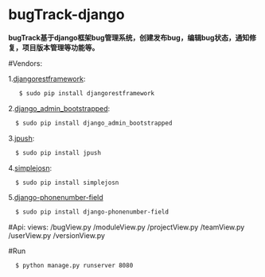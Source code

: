 # bugTrack-django
**bugTrack基于django框架bug管理系统，创建发布bug，编辑bug状态，通知修复，项目版本管理等功能等。**

#Vendors:

1.[djangorestframework](http://www.django-rest-framework.org/):
```bash
   $ sudo pip install djangorestframework
```
2.[django_admin_bootstrapped](https://github.com/django-admin-bootstrapped/django-admin-bootstrapped):
```bash
  $ sudo pip install django_admin_bootstrapped
```
3.[jpush](https://github.com/jpush/jpush-api-python-client):
```bash
  $ sudo pip install jpush
```
4.[simplejosn](https://github.com/simplejson/simplejson):
```bash
  $ sudo pip install simplejosn
```
5.[django-phonenumber-field](https://github.com/stefanfoulis/django-phonenumber-field)
```bash
  $ sudo pip install django-phonenumber-field
```
#Api:
views: /bugView.py /moduleView.py /projectView.py /teamView.py /userView.py /versionView.py

#Run
```bash
  $ python manage.py runserver 8080 
```
      
